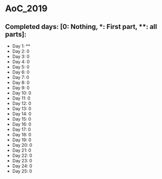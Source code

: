 # AoC_2019
 
## Completed days: [0: Nothing, *: First part, **: all parts]:
- Day 1: **
- Day 2: 0
- Day 3: 0
- Day 4: 0
- Day 5: 0
- Day 6: 0
- Day 7: 0
- Day 8: 0
- Day 9: 0
- Day 10: 0
- Day 11: 0
- Day 12: 0
- Day 13: 0
- Day 14: 0
- Day 15: 0
- Day 16: 0
- Day 17: 0
- Day 18: 0
- Day 19: 0
- Day 20: 0
- Day 21: 0
- Day 22: 0
- Day 23: 0
- Day 24: 0
- Day 25: 0